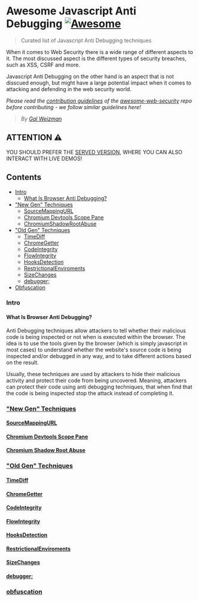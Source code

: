 # Awesome Javascript Anti Debugging [![Awesome](https://cdn.rawgit.com/sindresorhus/awesome/d7305f38d29fed78fa85652e3a63e154dd8e8829/media/badge.svg)](https://github.com/sindresorhus/awesome)

> Curated list of Javascript Anti Debugging techniques 

When it comes to Web Security there is a wide range of different aspects to it. 
The most discussed aspect is the different types of security breaches, such as XSS, CSRF and more.

Javascript Anti Debugging on the other hand is an aspect that is not disscued enough, but might have a large potential impact when it comes to attacking and defending in the web security world. 

*Please read the [contribution guidelines](https://github.com/qazbnm456/awesome-web-security/blob/master/CONTRIBUTING.md) of the [awesome-web-security](https://github.com/qazbnm456/awesome-web-security) repo before contributing - we follow similar guidelines here!*

> _By [Gal Weizman](https://weizman.github.io/website/)_

## ATTENTION ⚠️

YOU SHOULD PREFER THE [SERVED VERSION](https://weizmangal.com/awesome-javascript-anti-debugging/), WHERE YOU CAN ALSO INTERACT WITH LIVE DEMOS!

## Contents

- [Intro](#intro)
  - [What Is Browser Anti Debugging?](#what-is-browser-anti-debugging)
- ["New Gen" Techniques](#new-gen-technique)
  - [SourceMappingURL](#sourcemappingurl)
  - [Chromium Devtools Scope Pane](#ChromiumDevtoolsScopePane)
  - [ChromiumShadowRootAbuse](#ChromiumShadowRootAbuse)
- ["Old Gen" Techniques](#old-gen-technique)
  - [TimeDiff](#time-diff)
  - [ChromeGetter](#chrome-getter)
  - [CodeIntegrity](#code-integrity)
  - [FlowIntegrity](#flow-integrity)
  - [HooksDetection](#hooks-detection)
  - [RestrictionalEnviroments](#restrictional-enviroments)
  - [SizeChanges](#size-changes)
  - [debugger;](#debugger)
- [Obfuscation](#obfuscation)

<a name="intro"></a>
### Intro

<a name="what-is-browser-anti-debugging"></a>
#### What Is Browser Anti Debugging?

Anti Debugging techniques allow attackers to tell whether their malicious code is being inspected or not when is executed within the browser.
The idea is to use the tools given by the browser (which is simply javascript in most cases) to understand whether the website's source code is being inspected and/or debugged in any way, and to take different actions based on the result. 

Usually, these techniques are used by attackers to hide their malicious activity and protect their code from being uncovered. 
Meaning, attackers can protect their code using anti debugging techniques, that when find that the code is being inspected stop the attack instead of completing it.

<a name="new-gen-technique"></a>
### ["New Gen" Techniques](./NewGenTechniques)

<a name="sourcemappingurl"></a>
#### [SourceMappingURL](./NewGenTechniques/SourceMappingURL)

<a name="ChromiumDevtoolsScopePane"></a>
#### [Chromium Devtools Scope Pane](./NewGenTechniques/ChromiumDevtoolsScopePane)

<a name="ChromiumShadowRootAbuse"></a>
#### [Chromium Shadow Root Abuse](./NewGenTechniques/ChromiumShadowRootAbuse)

<a name="old-gen-technique"></a>
### ["Old Gen" Techniques](./OldGenTechniques)

<a name="time-diff"></a>
#### [TimeDiff](./OldGenTechniques/TimeDiff)

<a name="chrome-getter"></a>
#### [ChromeGetter](./OldGenTechniques/ChromeGetter)

<a name="code-integrity"></a>
#### [CodeIntegrity](./OldGenTechniques/CodeIntegrity)

<a name="flow-integrity"></a>
#### [FlowIntegrity](./OldGenTechniques/FlowIntegrity)

<a name="hooks-detection"></a>
#### [HooksDetection](./OldGenTechniques/HooksDetection)

<a name="restrictional-enviroments"></a>
#### [RestrictionalEnviroments](./OldGenTechniques/RestrictionalEnviroments)

<a name="size-changes"></a>
#### [SizeChanges](./OldGenTechniques/SizeChanges)

<a name="debugger"></a>
#### [debugger;](./OldGenTechniques/debugger;)

<a name="obfuscation"></a>
### [obfuscation](./Obfuscation)



